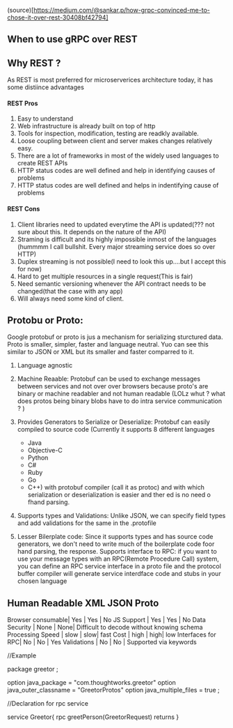 (source)[https://medium.com/@sankar.p/how-grpc-convinced-me-to-chose-it-over-rest-30408bf42794]

## When to use gRPC over REST


## Why REST ?


As REST is most preferred for microserverices architecture today, 
it has some distiince advantages

#### REST Pros
1. Easy to understand
2. Web infrastructure is already built on top of http
3. Tools for inspection, modification, testing are readkly available.
4. Loose coupling between client and server makes changes relatively easy.
5. There are a lot of frameworks in most of the widely used languages to create REST APIs
6. HTTP status codes are well defined and help in identifying causes of problems
7. HTTP status codes are well defined and helps in indentifying cause of problems

#### REST Cons

1. Client libraries need to updated everytime the API is updated(??? not sure
about this.  It depends on the nature of the API)
2. Straming is difficult and its highly impossible inmost of the languages (hummmm
I call bullshit.  Every major streaming service does so over HTTP)
3. Duplex streaming is not possible(I need to look this up....but I accept this for now)
4. Hard to get multiple resources in a single request(This is fair)
5. Need semantic versioning whenever the API contract needs to be changed(that the case with any app)
6. Will always need some kind of client.



## Protobu or Proto: 

Google protobuf or proto is jus a mechanism for serializing sturctured data.
Proto is smaller, simpler, faster and language neutral.  Yuo can see this similar to JSON or XML but its smaller and
faster comparred to it.


1. Language agnostic
2. Machine Reaable: Protobuf can be used to exchange messages between
services and not over over browsers because proto's are binary or machine readabler and not human readable
(LOLz whut ? what does protos being binary blobs have to do  intra service communication ?  )
3. Provides Generators to Serialize or Deserialize: 
Protobuf can easily compiled to source code (Currently it supports 8 different languages 
	- Java
	- Objective-C
	- Python
	- C#
	- Ruby
	- Go
	- C++)
with protobuf compiler (call it as protoc) and with which serialization or deserialization is 
easier and ther ed is no need o fhand parsing.

3. Supports types and Validations: 
Unlike JSON, we can specify field types and add validations for the same in the .protofile


4. Lesser Bilerplate code: Since it supports types and has source code 
generators, we don't need to write much of the boilerplate code foor hand
parsing, the response.  Supports interface to RPC: 
if you want to use your message types with an RPC(Remote Procedure Call) system, you can 
define an RPC service interface in a proto file and the protocol buffer compiler
will generate service interdface code and stubs in your chosen language





Human Readable      XML		JSON   Proto
---------------------------------------------------------------------------------------------------------
Browser consumable| Yes     | Yes | No
JS Support		  | Yes     | Yes | No
Data Security     | None    | None| Difficult to decode without knowing schema
Processing Speed  | slow    | slow| fast
Cost              | high    | high| low
Interfaces for RPC| No      | No  | Yes
Validations       | No      | No  | Supported via keywords



//Example


package greetor ;

option java_package = "com.thoughtworks.greetor"
option java_outer_classname = "GreetorProtos"
option java_multiple_files = true ;

//Declaration for rpc service 

service Greetor{
	rpc greetPerson(GreetorRequest) returns 
}






















